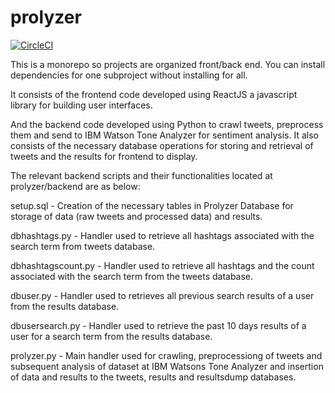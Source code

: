 # prolyzer

[![CircleCI](https://circleci.com/gh/ZY-Ang/prolyzer.svg?style=svg&circle-token=4025649c07aafd12471461678360d6b51d216d85)](https://circleci.com/gh/ZY-Ang/prolyzer)

This is a monorepo so projects are organized front/back end. You can install dependencies for one subproject without installing for all.

It consists of the frontend code developed using ReactJS a javascript library for building user interfaces.

And the backend code developed using Python to crawl tweets, preprocess them and send to IBM Watson Tone Analyzer for sentiment analysis. It also consists of the necessary database operations for storing and retrieval of tweets and the results for frontend to display.

The relevant backend scripts and their functionalities located at prolyzer/backend are as below:

setup.sql - Creation of the necessary tables in Prolyzer Database for storage of data (raw tweets and processed data) and results.

dbhashtags.py - Handler used to retrieve all hashtags associated with the search term from tweets database.

dbhashtagscount.py - Handler used to retrieve all hashtags and the count associated with the search term from the tweets database.

dbuser.py - Handler used to retrieves all previous search results of a user from the results database.

dbusersearch.py - Handler used to retrieve the past 10 days results of a user for a search term from the results database.

prolyzer.py - Main handler used for crawling, preprocessiong of tweets and subsequent analysis of dataset at IBM Watsons Tone Analyzer and insertion of data and results to the tweets, results and resultsdump databases.
